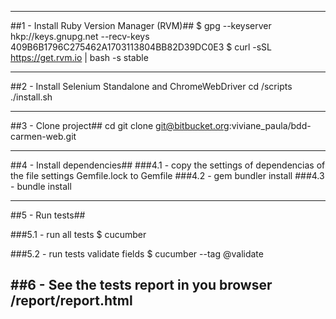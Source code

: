 -----------------------
##1 - Install Ruby Version Manager (RVM)##
    $ gpg --keyserver hkp://keys.gnupg.net --recv-keys 409B6B1796C275462A1703113804BB82D39DC0E3
    $ curl -sSL https://get.rvm.io | bash -s stable

-----------------------
##2 - Install Selenium Standalone and ChromeWebDriver
    cd <your bdd project path>/scripts
    ./install.sh

-----------------------
##3 - Clone project##
    cd <your projects path>
    git clone git@bitbucket.org:viviane_paula/bdd-carmen-web.git

-----------------------
##4 - Install dependencies##
###4.1 - copy the settings of dependencias of the file settings Gemfile.lock to Gemfile
###4.2 - gem bundler install
###4.3 - bundle install

-----------------------
##5 - Run tests##

###5.1 - run all tests
    $ cucumber

###5.2 - run tests validate fields
    $ cucumber --tag @validate

##6 - See the tests report in you browser
    <your bdd project path>/report/report.html
-----------------------
